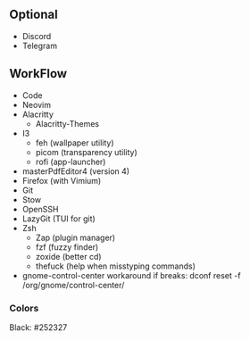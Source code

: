 ## Optional
  - Discord
  - Telegram
## WorkFlow
  - Code
  - Neovim
  - Alacritty
    - Alacritty-Themes
  - I3
    - feh (wallpaper utility)
    - picom (transparency utility)
    - rofi (app-launcher)
  - masterPdfEditor4 (version 4)
  - Firefox (with Vimium)
  - Git
  - Stow
  - OpenSSH
  - LazyGit (TUI for git)
  - Zsh 
    - Zap (plugin manager)
    - fzf (fuzzy finder)
    - zoxide (better cd)
    - thefuck (help when misstyping commands)
  - gnome-control-center workaround if breaks: dconf reset -f /org/gnome/control-center/
### Colors
Black: #252327
